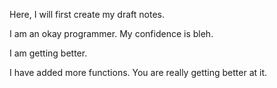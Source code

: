
Here, I will first create my draft notes.

I am an okay programmer. My confidence is bleh.

I am getting better.

I have added more functions. You are really getting better at it.
